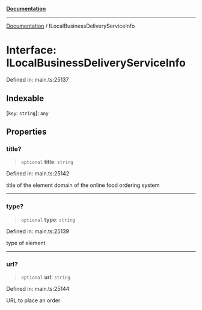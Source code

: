 [**Documentation**](../README.md)

***

[Documentation](../README.md) / ILocalBusinessDeliveryServiceInfo

# Interface: ILocalBusinessDeliveryServiceInfo

Defined in: main.ts:25137

## Indexable

\[`key`: `string`\]: `any`

## Properties

### title?

> `optional` **title**: `string`

Defined in: main.ts:25142

title of the element
domain of the online food ordering system

***

### type?

> `optional` **type**: `string`

Defined in: main.ts:25139

type of element

***

### url?

> `optional` **url**: `string`

Defined in: main.ts:25144

URL to place an order
